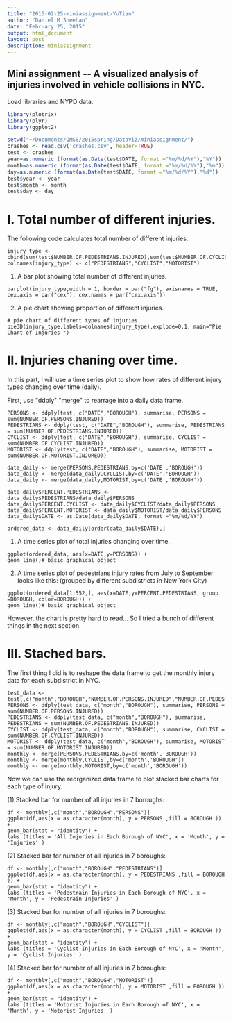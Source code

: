 ```yaml
---
title: "2015-02-25-miniassignment-YuTian"
author: "Daniel M Sheehan"
date: "February 25, 2015"
output: html_document
layout: post
description: miniassignment
---
```


Mini assignment -- A visualized analysis of injuries involved in vehicle collisions in NYC.
-------------

Load libraries and NYPD data.
```r
library(plotrix)
library(plyr)
library(ggplot2)

setwd("~/Documents/QMSS/2015spring/DataViz/miniassignment/")
crashes <- read.csv('crashes.csv', header=TRUE)
test <- crashes
year=as.numeric (format(as.Date(test$DATE, format ="%m/%d/%Y"),"%Y"))
month=as.numeric (format(as.Date(test$DATE, format ="%m/%d/%Y"),"%m"))
day=as.numeric (format(as.Date(test$DATE, format ="%m/%d/%Y"),"%d"))
test$year <- year
test$month <- month
test$day <- day
```

# I. Total number of different injuries.

The following code calculates total number of different injuries.
```{r total number}
injury_type <- cbind(sum(test$NUMBER.OF.PEDESTRIANS.INJURED),sum(test$NUMBER.OF.CYCLIST.INJURED),sum(test$NUMBER.OF.MOTORIST.INJURED))
colnames(injury_type) <- c("PEDESTRIANS","CYCLIST","MOTORIST")
```

1. A bar plot showing total number of different injuries.
```{r echo=FALSE}
barplot(injury_type,width = 1, border = par("fg"), axisnames = TRUE,
cex.axis = par("cex"), cex.names = par("cex.axis"))
```

2. A pie chart showing proportion of different injuries.
```{r echo=FALSE}
# pie chart of different types of injuries
pie3D(injury_type,labels=colnames(injury_type),explode=0.1, main="Pie Chart of Injuries ")
```

# II. Injuries chaning over time.

In this part, I will use a time series plot to show how rates of different injury types changing over time (daily).

First, use "ddply" "merge" to rearrage into a daily data frame.
```{r daily}
PERSONS <- ddply(test, c("DATE","BOROUGH"), summarise, PERSONS = sum(NUMBER.OF.PERSONS.INJURED))
PEDESTRIANS <- ddply(test, c("DATE","BOROUGH"), summarise, PEDESTRIANS = sum(NUMBER.OF.PEDESTRIANS.INJURED))
CYCLIST <- ddply(test, c("DATE","BOROUGH"), summarise, CYCLIST = sum(NUMBER.OF.CYCLIST.INJURED))
MOTORIST <- ddply(test, c("DATE","BOROUGH"), summarise, MOTORIST = sum(NUMBER.OF.MOTORIST.INJURED))

data_daily <- merge(PERSONS,PEDESTRIANS,by=c('DATE','BOROUGH'))
data_daily <- merge(data_daily,CYCLIST,by=c('DATE','BOROUGH'))
data_daily <- merge(data_daily,MOTORIST,by=c('DATE','BOROUGH'))

data_daily$PERCENT.PEDESTRIANS <- data_daily$PEDESTRIANS/data_daily$PERSONS
data_daily$PERCENT.CYCLIST <- data_daily$CYCLIST/data_daily$PERSONS
data_daily$PERCENT.MOTORIST <- data_daily$MOTORIST/data_daily$PERSONS
data_daily$DATE <- as.Date(data_daily$DATE, format ="%m/%d/%Y")

ordered_data <- data_daily[order(data_daily$DATE),]
```

1. A time series plot of total injuries changing over time.
```{r fig.width=15, fig.height=4, echo=FALSE}
ggplot(ordered_data, aes(x=DATE,y=PERSONS)) +       
geom_line()# basic graphical object
```

2. A time series plot of pedestrians injury rates from July to September looks like this: (grouped by different subdistricts in New York City)
```{r fig.width=10, fig.height=4, echo=FALSE}
ggplot(ordered_data[1:552,], aes(x=DATE,y=PERCENT.PEDESTRIANS, group =BOROUGH, color=BOROUGH)) +       
geom_line()# basic graphical object
```

However, the chart is pretty hard to read... So I tried a bunch of different things in the next section.

# III. Stached bars.

The first thing I did is to reshape the data frame to get the monthly injury data for each subdistrict in NYC.
```{r monthly}
test_data <- test[,c("month","BOROUGH","NUMBER.OF.PERSONS.INJURED","NUMBER.OF.PEDESTRIANS.INJURED","NUMBER.OF.CYCLIST.INJURED","NUMBER.OF.MOTORIST.INJURED")]
PERSONS <- ddply(test_data, c("month","BOROUGH"), summarise, PERSONS = sum(NUMBER.OF.PERSONS.INJURED))
PEDESTRIANS <- ddply(test_data, c("month","BOROUGH"), summarise, PEDESTRIANS = sum(NUMBER.OF.PEDESTRIANS.INJURED))
CYCLIST <- ddply(test_data, c("month","BOROUGH"), summarise, CYCLIST = sum(NUMBER.OF.CYCLIST.INJURED))
MOTORIST <- ddply(test_data, c("month","BOROUGH"), summarise, MOTORIST = sum(NUMBER.OF.MOTORIST.INJURED))
monthly <- merge(PERSONS,PEDESTRIANS,by=c('month','BOROUGH'))
monthly <- merge(monthly,CYCLIST,by=c('month','BOROUGH'))
monthly <- merge(monthly,MOTORIST,by=c('month','BOROUGH'))
```

Now we can use the reorganized data frame to plot stacked bar charts for each type of injury.

(1) Stacked bar for number of all injuries in 7 boroughs:
```{r fig.width=7, fig.height=4, echo=FALSE }
df <- monthly[,c("month","BOROUGH","PERSONS")]
ggplot(df,aes(x = as.character(month), y = PERSONS ,fill = BOROUGH )) + 
geom_bar(stat = "identity") +
labs (titles = 'All Injuries in Each Borough of NYC', x = 'Month', y = 'Injuries' ) 
```

(2) Stacked bar for number of all injuries in 7 boroughs:
```{r fig.width=7, fig.height=4, echo=FALSE }
df <- monthly[,c("month","BOROUGH","PEDESTRIANS")]
ggplot(df,aes(x = as.character(month), y = PEDESTRIANS ,fill = BOROUGH )) + 
geom_bar(stat = "identity") +
labs (titles = 'Pedestrain Injuries in Each Borough of NYC', x = 'Month', y = 'Pedestrain Injuries' ) 
```

(3) Stacked bar for number of all injuries in 7 boroughs:
```{r fig.width=7, fig.height=4, echo=FALSE }
df <- monthly[,c("month","BOROUGH","CYCLIST")]
ggplot(df,aes(x = as.character(month), y = CYCLIST ,fill = BOROUGH )) + 
geom_bar(stat = "identity") +
labs (titles = 'Cyclist Injuries in Each Borough of NYC', x = 'Month', y = 'Cyclist Injuries' ) 
```

(4) Stacked bar for number of all injuries in 7 boroughs:
```{r fig.width=7, fig.height=4, echo=FALSE }
df <- monthly[,c("month","BOROUGH","MOTORIST")]
ggplot(df,aes(x = as.character(month), y = MOTORIST ,fill = BOROUGH )) + 
geom_bar(stat = "identity") +
labs (titles = 'Motorist Injuries in Each Borough of NYC', x = 'Month', y = 'Motorist Injuries' ) 
```




